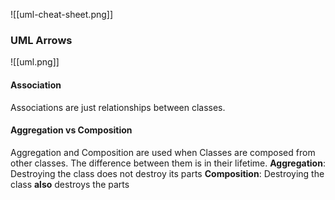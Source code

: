 ![[uml-cheat-sheet.png]]


### UML Arrows
![[uml.png]]
#### Association
Associations are just relationships between classes.
#### Aggregation vs Composition
Aggregation and Composition are used when Classes are composed from other classes. The difference between them is in their lifetime. 
**Aggregation**: Destroying the class does not destroy its parts
**Composition**: Destroying the class **also** destroys the parts 